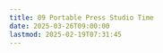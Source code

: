 ```yaml
---
title: 09 Portable Press Studio Time
date: 2025-03-26T09:00:00
lastmod: 2025-02-19T07:31:45
---
```

